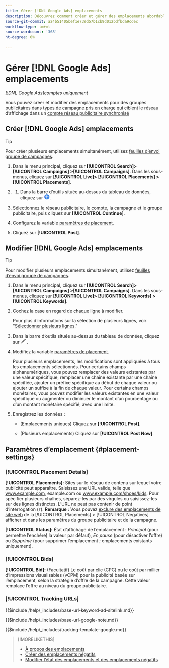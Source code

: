 ```yaml
---
title: Gérer [!DNL Google Ads] emplacements
description: Découvrez comment créer et gérer des emplacements abordables pour [!DNL Google Ads] groupes publicitaires.
source-git-commit: a24b51405bef1e73ed57b1cb9d012bdfbda9cdec
workflow-type: tm+mt
source-wordcount: '368'
ht-degree: 0%

---
```


# Gérer [!DNL Google Ads] emplacements

*[!DNL Google Ads]comptes uniquement*

Vous pouvez créer et modifier des emplacements pour des groupes publicitaires dans [types de campagne pris en charge](/help/search-social-commerce/introduction/supported-inventory.md) qui ciblent le réseau d’affichage dans un [compte réseau publicitaire synchronisé](/help/search-social-commerce/campaign-management/accounts/ad-network-account-about.md)

## Créer [!DNL Google Ads] emplacements

>[!TIP]
>
>Pour créer plusieurs emplacements simultanément, utilisez [feuilles d’envoi groupé de campagnes](/help/search-social-commerce/campaign-management/bulksheets/bulksheet-about.md).

1. Dans le menu principal, cliquez sur **[!UICONTROL Search]> [!UICONTROL Campaigns] >[!UICONTROL Campaigns]**. Dans les sous-menus, cliquez sur **[!UICONTROL Live]> [!UICONTROL Placements] >[!UICONTROL Placements]**.

1. 
   1. Dans la barre d’outils située au-dessus du tableau de données, cliquez sur ![Créer](/help/search-social-commerce/assets/add.png "Créer").

1. Sélectionnez le réseau publicitaire, le compte, la campagne et le groupe publicitaire, puis cliquez sur **[!UICONTROL Continue]**.

1. Configurez la variable [paramètres de placement](#placement-settings).

1. Cliquez sur **[!UICONTROL Post]**.

## Modifier [!DNL Google Ads] emplacements

>[!TIP]
>
>Pour modifier plusieurs emplacements simultanément, utilisez [feuilles d’envoi groupé de campagnes](/help/search-social-commerce/campaign-management/bulksheets/bulksheet-about.md).

1. Dans le menu principal, cliquez sur **[!UICONTROL Search]> [!UICONTROL Campaigns] >[!UICONTROL Campaigns]**. Dans les sous-menus, cliquez sur **[!UICONTROL Live]> [!UICONTROL Keywords] >[!UICONTROL Keywords]**.

1. Cochez la case en regard de chaque ligne à modifier.

   Pour plus d’informations sur la sélection de plusieurs lignes, voir &quot;[Sélectionner plusieurs lignes](/help/search-social-commerce/common-tasks/navigation-editing-selection/multiple-rows-select.md).&quot;

1. Dans la barre d’outils située au-dessus du tableau de données, cliquez sur ![Modifier](/help/search-social-commerce/assets/edit.png "Modifier") .

1. Modifiez la variable [paramètres de placement](#placement-settings).

   Pour plusieurs emplacements, les modifications sont appliquées à tous les emplacements sélectionnés. Pour certains champs alphanumériques, vous pouvez remplacer des valeurs existantes par une valeur spécifique, remplacer une chaîne existante par une chaîne spécifiée, ajouter un préfixe spécifique au début de chaque valeur ou ajouter un suffixe à la fin de chaque valeur. Pour certains champs monétaires, vous pouvez modifier les valeurs existantes en une valeur spécifique ou augmenter ou diminuer le montant d’un pourcentage ou d’un montant monétaire spécifié, avec une limite.

1. Enregistrez les données :

   * (Emplacements uniques) Cliquez sur **[!UICONTROL Post]**.

   * (Plusieurs emplacements) Cliquez sur **[!UICONTROL Post Now]**.

## Paramètres d’emplacement {#placement-settings}

### [!UICONTROL Placement Details]

**[!UICONTROL Placements]:** Sites sur le réseau de contenu sur lequel votre publicité peut apparaître. Saisissez une URL valide, telle que www.example.com, example.com ou www.example.com/shoes/kids. Pour spécifier plusieurs chaînes, séparez-les par des virgules ou saisissez-les sur des lignes distinctes. L’URL ne peut pas contenir de point d’interrogation (`?`). **Remarque :** Vous pouvez [exclure des emplacements de site web](placement-negative-create.md) de la [!UICONTROL Placements] > [!UICONTROL Negatives] afficher et dans les paramètres du groupe publicitaire et de la campagne.

**[!UICONTROL Status]:** État d’affichage de l’emplacement : *Principal* (pour permettre l’enchère) la valeur par défaut), *En pause* (pour désactiver l’offre) ou *Supprimé* (pour supprimer l’emplacement ; emplacements existants uniquement).

### [!UICONTROL Bids]

**[!UICONTROL Bid]:** (Facultatif) Le coût par clic (CPC) ou le coût par millier d’impressions visualisables (vCPM) pour la publicité basée sur l’emplacement, selon la stratégie d’offre de la campagne. Cette valeur remplace l’offre au niveau du groupe publicitaire.

<!-- If the placement is in a standard optimized portfolio, then the specified bid is applied for one day. Afterward, the optimization capability places bids according to its own calculations. -->

### [!UICONTROL Tracking URLs]

<!-- **[!UICONTROL Base URL]:** -->

{{$include /help/_includes/base-url-keyword-ad-sitelink.md}}

<!-- note -->

{{$include /help/_includes/base-url-google-note.md}}

<!-- **[!UICONTROL Tracking Template]:** -->

{{$include /help/_includes/tracking-template-google.md}}

>[!MORELIKETHIS]
>
>* [À propos des emplacements](placement-about.md)
>* [Créer des emplacements négatifs](placement-negative-create.md)
>* [Modifier l’état des emplacements et des emplacements négatifs](placement-status-edit.md)
